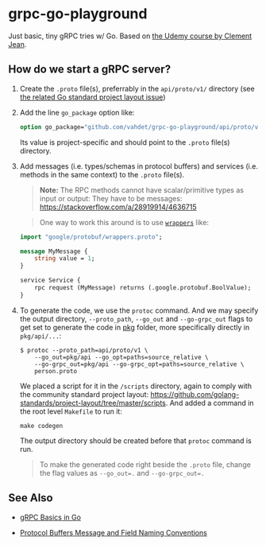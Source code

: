 # grpc-go-playground

Just basic, tiny gRPC tries w/ Go. Based on [the Udemy course by Clement Jean](https://www.udemy.com/course/grpc-golang/).

## How do we start a gRPC server?

1. Create the `.proto` file(s), preferrably in the `api/proto/v1/` directory (see [the related Go standard project layout issue](https://github.com/golang-standards/project-layout/issues/23#issuecomment-498260932))

2. Add the line `go_package` option like:

    ```protobuf
    option go_package="github.com/vahdet/grpc-go-playground/api/proto/v1";
    ```

    Its value is project-specific and should point to the `.proto` file(s) directory.

3. Add messages (i.e. types/schemas in protocol buffers) and services (i.e. methods in the same context) to the `.proto` file(s). 

    > **Note:** The RPC methods cannot have scalar/primitive types as input or output: They have to be messages: https://stackoverflow.com/a/28919914/4636715

    > One way to work this around is to use [`wrappers`](https://github.com/protocolbuffers/protobuf/blob/main/src/google/protobuf/wrappers.proto) like:

    ```protobuf
    import "google/protobuf/wrappers.proto";

    message MyMessage {
        string value = 1;
    }

    service Service {
        rpc request (MyMessage) returns (.google.protobuf.BoolValue); 
    }
    ```

2. To generate the code, we use the `protoc` command. And we may specify the output directory, `--proto_path`, `--go_out` and `--go-grpc_out` flags to get set to generate the code in [pkg](https://github.com/golang-standards/project-layout/tree/master/pkg) folder, more specifically directly in `pkg/api/...`:

    ```shell
    $ protoc --proto_path=api/proto/v1 \
        --go_out=pkg/api --go_opt=paths=source_relative \
        --go-grpc_out=pkg/api --go-grpc_opt=paths=source_relative \
        person.proto
    ```

    We placed a script for it in the `/scripts` directory, again to comply with the community standard project layout: https://github.com/golang-standards/project-layout/tree/master/scripts. And added a command in the root level `Makefile` to run it:

    ```shell
    make codegen
    ```

    The output directory should be created before that `protoc` command is run.

    > To make the generated code right beside the `.proto` file, change the flag values as `--go_out=.` and `--go-grpc_out=.`

## See Also

- [gRPC Basics in Go](https://grpc.io/docs/languages/go/basics/)

- [Protocol Buffers Message and Field Naming Conventions](https://developers.google.com/protocol-buffers/docs/style#message_and_field_names)